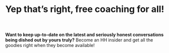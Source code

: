 ---
key: blog
title: "Yep that’s right, free coaching for all!"
body: >-
  **Want to keep up-to-date on the latest and seriously honest conversations being dished out by yours truly?** Become an HH insider and get all the goodies right when they become available!
prompt: >-
  Although I do love talking to myself, please enjoy the information in this
  area. Share, meander around, comment and have kickass discussions. We are all
  friends here. Let’s feel the love.
form:
  emailAddressPlaceholder: Email
  firstNamePlaceholder: First Name
  submitLabel: Yes! Get in on the action!
---